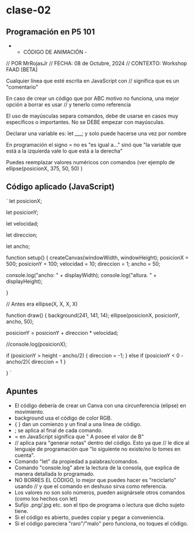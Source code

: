 # clase-02

## Programación en P5 101

* - CÓDIGO DE ANIMACIÓN -

// POR MrRojasJr
// FECHA: 08 de Octubre, 2024
// CONTEXTO: Workshop FAAD [BETA]

Cualquier línea que esté escrita en JavaScript con // significa que es un "comentario" 

En caso de crear un código que por ABC motivo no funciona, una mejor opción a borrar es usar // y tenerlo como referencia

El uso de mayúsculas separa comandos, debe de usarse en casos  muy específicos o importantes. No se DEBE empezar con mayúsculas.

Declarar una variable es: let ___; y solo puede hacerse una vez por nombre

En programación el signo = no es "es igual a..." sinó que "la variable que está a la izquierda vale lo que está a la derecha"

Puedes reemplazar valores numéricos con comandos (ver ejemplo de ellipse(posicionX, 375, 50, 50) ) 

## Código aplicado (JavaScript)
`
let posicionX;

let posicionY;

let velocidad;

let direccion;

let ancho; 

function setup() {
  createCanvas(windowWidth, windowHeight);
  posicionX = 500;
  posicionY = 100;
  velocidad = 10;
  direccion = 1;
  ancho = 50;
  
  console.log("ancho: " + displayWidth);
  console.log("altura. " + displayHeight);

}


// Antes era ellipse(X, X, X, X) 

function draw() {
  background(241, 141, 14);
  ellipse(posicionX, posicionY, ancho, 50);
  
  posicionY = posicionY + direccion * velocidad;
 
  
  //console.log(posicionX);
  
  if (posicionY > height - ancho/2) {
  direccion = -1;
  }
  else if (posicionY < 0 - ancho/2){
    direccion = 1
  }
    
  
}
`


## Apuntes

* El código debería de crear un Canva con una circunferencia (elípse) en movimiento.
* background usa el código de color RGB.
* { }  dan un comienzo y un final a una línea de código.
* ; se aplica al final de cada comando.
* = en JavaScript significa que " A posee el valor de B"
* // aplica para "generar notas" dentro del código. Esto ya que // le dice al lenguaje de programación que "lo siguiente no existe/no lo tomes en cuenta".
* Comando "let" da propiedad a palabras/comandos.
* Comando "console.log" abre la lectura de la consola, que explica de manera detallada lo programado.
* NO BORRES EL CÓDIGO, lo mejor que puedes hacer es "reciclarlo" usando // y que el comando en deshuso sirva como referencia.
* Los valores no son solo números, pueden asignársele otros comandos (como los hechos con let)
* Sufijo .png/.jpg etc. son el tipo de programa o lectura que dicho sujeto tiene.
* Si el código es abierto, puedes copiar y pegar a conveniencia.
* Si el código pareciera "raro"/"malo" pero funciona, no toques el código.
